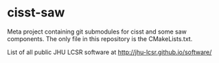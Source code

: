 cisst-saw
=========

Meta project containing git submodules for cisst and some saw components.  The only file in this repository is the CMakeLists.txt.

List of all public JHU LCSR software at http://jhu-lcsr.github.io/software/
